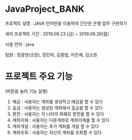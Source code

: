 # JavaProject_BANK
프로젝트 설명 : JAVA 언어만을 이용하여 간단한 은행 업무 구현하기

세미 프로젝트 기간 : 2019.08.23 (금) ~ 2019.08.26(월)

사용 언어 : java

팀원 : 정광현(조장), 정민하, 김종범, 이은채, 김소원

# 프로젝트 주요 기능
(버튼을 눌러 기능 실행)
1. 예금 : 사용자는 계좌를 생성하고 예금을 할 수 있다 
2. 출금 : 사용자는 생성된 계좌에서 출금을 할 수 있다
3. 환전 : 사용자는 각 나라의 화폐로 환전을 할 수 있다
4. 계좌이체 : 사용자는 다른계좌로 계좌이체를 할 수 있다 
5. 계좌개설 : 사용자는 추가 계좌를 개설 할 수 있다
6. 계좌조회 : 사용자는 자신의 계좌를 조회할 수 있다.
